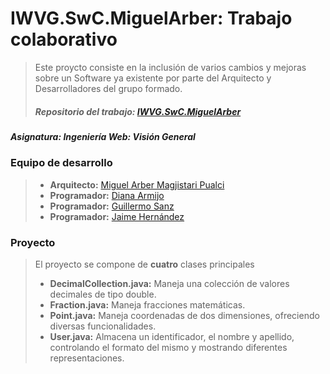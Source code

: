 # IWVG.SwC.MiguelArber: Trabajo colaborativo
> Este proycto consiste en la inclusión de varios cambios y mejoras sobre un Software ya existente por parte del Arquitecto y Desarrolladores del grupo formado.
>  
> ##### **Repositorio del trabajo**: [IWVG.SwC.MiguelArber](https://github.com/MiguelArber/IWVG.SwC.MiguelArber)
##### **Asignatura**: *Ingeniería Web: Visión General*


### **Equipo de desarrollo**
> * **Arquitecto:** [Miguel Arber Magjistari Pualci](https://github.com/MiguelArber)
> * **Programador:** [Diana Armijo](https://github.com/dianagtf)
> * **Programador:** [Guillermo Sanz](https://github.com/GuillermoSanz)
> * **Programador:** [Jaime Hernández](https://github.com/zuldare)

### **Proyecto**
> El proyecto se compone de **cuatro** clases principales
> * **DecimalCollection.java:** Maneja una colección de valores decimales de tipo double.
> * **Fraction.java:** Maneja fracciones matemáticas.
> * **Point.java:** Maneja coordenadas de dos dimensiones, ofreciendo diversas funcionalidades.
> * **User.java:** Almacena un identificador, el nombre y apellido, controlando el formato del mismo y mostrando diferentes representaciones.
